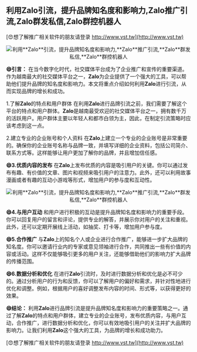 ## **利用**Zalo**引流，提升品牌知名度和影响力,**Zalo**推广引流,**Zalo**群发私信,**Zalo**群控机器人**

[😍想了解推广相关软件的朋友请登录 http://www.vst.tw](http://www.vst.tw)

 <center><img src="https://vst.tw/MP4/tuiguang/png/3.png" alt="利用**Zalo**引流，提升品牌知名度和影响力,**Zalo**推广引流,**Zalo**群发私信,**Zalo**群控机器人"></center>

**😄引言：**
在当今数字化时代，社交媒体平台成为了企业推广和宣传的重要渠道。作为越南最大的社交媒体平台之一，**Zalo**为企业提供了一个强大的工具，可以帮助他们提升品牌的知名度和影响力。本文将重点介绍如何利用**Zalo**进行引流，从而实现品牌的增长和成功。

1.了解**Zalo**的特点和用户群体
在利用**Zalo**进行品牌引流之前，我们需要了解这个平台的特点和用户群体。**Zalo**是越南最受欢迎的社交媒体平台之一，拥有数千万的活跃用户。用户群体主要以年轻人和都市白领为主，因此，在制定引流策略时应该考虑到这一点。

2.建立专业的企业账号和个人资料
在**Zalo**上建立一个专业的企业账号是非常重要的。确保你的企业账号名称与品牌一致，并填写详细的企业资料，包括公司简介、联系方式等。这样能够让用户更加了解你的品牌，并且增加信任感。

**😄3.优质内容的发布**
在**Zalo**上发布优质的内容是吸引用户的关键。你可以通过发布有趣、有价值的文章、图片和视频来吸引用户的注意力。此外，还可以利用故事漫画或者有趣的互动小游戏等形式，增加用户的参与度和互动性。

 <center><img src="https://vst.tw/MP4/tuiguang/png/6.png" alt="利用**Zalo**引流，提升品牌知名度和影响力,**Zalo**推广引流,**Zalo**群发私信,**Zalo**群控机器人"></center>

**😄4.与用户互动**
和用户进行积极的互动是提升品牌知名度和影响力的重要手段。你可以回复用户的留言和评论，提供专业的解答，并展示你对用户的关注和重视。此外，还可以定期开展线上活动，如抽奖、打卡等，增加用户参与度。

**😄5.合作推广**
与**Zalo**上的知名个人或企业进行合作推广，能够进一步扩大品牌的知名度。你可以邀请行业内的专家或意见领袖进行合作，共同推出一些有价值的内容或活动。这样不仅能够吸引更多的用户关注，还能够借助他们的影响力扩大品牌的传播范围。

**😄6.数据分析和优化**
在进行**Zalo**引流时，及时进行数据分析和优化是必不可少的。通过分析用户的行为和反馈，你可以了解用户的偏好和需求，并针对性地进行优化和调整。例如，根据用户的喜好调整发布内容的时间、形式等，以获得更好的效果。

**😄结论：**
利用**Zalo**进行品牌引流是提升品牌知名度和影响力的重要策略之一。通过了解**Zalo**的特点和用户群体，建立专业的企业账号，发布优质内容，与用户互动，合作推广，进行数据分析和优化，你可以有效地吸引用户的关注并扩大品牌的影响力。让我们利用**Zalo**这个强大的工具，为品牌的增长和成功助力。

[😍想了解推广相关软件的朋友请登录 http://www.vst.tw](http://www.vst.tw)



